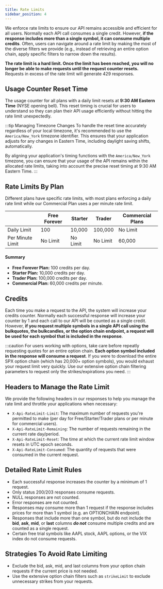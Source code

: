 ```yaml
---
title: Rate Limits
sidebar_position: 4
---
```


We enforce rate limits to ensure our API remains accessible and efficient for all users. Normally each API call consumes a single credit. However, **if the response includes more than a single symbol, it can consume multiple credits**. Often, users can navigate around a rate limit by making the most of the diverse filters we provide (e.g., instead of retrieving an entire option chain, apply specific filters to narrow down the results).

**The rate limit is a hard limit. Once the limit has been reached, you will no longer be able to make requests until the request counter resets.** Requests in excess of the rate limit will generate 429 responses.

## Usage Counter Reset Time

The usage counter for all plans with a daily limit resets at **9:30 AM Eastern Time** (NYSE opening bell). This reset timing is crucial for users to understand so they can plan their API usage efficiently without hitting the rate limit unexpectedly.

:::tip Managing Timezone Changes
To handle the reset time accurately regardless of your local timezone, it's recommended to use the `America/New_York` timezone identifier. This ensures that your application adjusts for any changes in Eastern Time, including daylight saving shifts, automatically.

By aligning your application's timing functions with the `America/New_York` timezone, you can ensure that your usage of the API remains within the allocated rate limits, taking into account the precise reset timing at 9:30 AM Eastern Time.
:::

## Rate Limits By Plan
Different plans have specific rate limits, with most plans enforcing a daily rate limit while our Commercial Plan uses a per minute rate limit.

|                  | Free Forever | Starter   | Trader    | Commercial Plans |
|------------------|--------------|-----------|-----------|------------------|
| Daily Limit      | 100          | 10,000    | 100,000   | No Limit         |
| Per Minute Limit | No Limit     | No Limit  | No Limit  | 60,000           |

#### Summary

- **Free Forever Plan:** 100 credits per day.
- **Starter Plan:** 10,000 credits per day.
- **Trader Plan:** 100,000 credits per day.
- **Commercial Plan:** 60,000 credits per minute.

## Credits
Each time you make a request to the API, the system will increase your credits counter. Normally each successful response will increase your counter by 1 and each call to our API will be counted as a single credit. However, **if you request multiple symbols in a single API call using the bulkquotes, the bulkcandles, or the option chain endpoint, a request will be used for each symbol that is included in the response**.

:::caution 
For users working with options, take care before repeatly requesting quotes for an entire option chain. **Each option symbol included in the response will consume a request**. If you were to download the entire SPX option chain (which has 20,000+ option symbols), you would exhaust your request limit very quickly. Use our extensive option chain filtering parameters to request only the strikes/expirations you need. 
:::

## Headers to Manage the Rate Limit
We provide the following headers in our responses to help you manage the rate limit and throttle your applications when necessary:

- `X-Api-RateLimit-Limit`: The maximum number of requests you're permitted to make (per day for Free/Starter/Trader plans or per minute for commercial users).
- `X-Api-RateLimit-Remaining`: The number of requests remaining in the current rate day/period.
- `X-Api-RateLimit-Reset`: The time at which the current rate limit window resets in UTC epoch seconds.
- `X-Api-RateLimit-Consumed`: The quantity of requests that were consumed in the current request.

## Detailed Rate Limit Rules
- Each successful response increases the counter by a minimum of 1 request.
- Only status 200/203 responses consume requests.
- NULL responses are not counted.
- Error responses are not counted.
- Responses may consume more than 1 request if the response includes prices for more than 1 symbol (e.g. an OPTIONCHAIN endpoint).
- Responses that include more than one symbol, but do not include the **bid**, **ask**, **mid**, or **last** columns _**do not**_ consume multiple credits and are counted as a single request.
- Certain free trial symbols like AAPL stock, AAPL options, or the VIX index do not consume requests.

## Strategies To Avoid Rate Limiting
- Exclude the bid, ask, mid, and last columns from your option chain requests if the current price is not needed.
- Use the extensive option chain filters such as `strikeLimit` to exclude unnecessary strikes from your requests.
